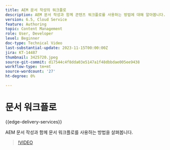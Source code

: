 ```yaml
---
title: AEM 문서 작성의 워크플로
description: AEM 문서 작성과 함께 콘텐츠 워크플로를 사용하는 방법에 대해 알아봅니다.
version: 6.5, Cloud Service
feature: Authoring
topic: Content Management
role: User, Developer
level: Beginner
doc-type: Technical Video
last-substantial-update: 2023-11-15T00:00:00Z
jira: KT-14487
thumbnail: 3425720.jpeg
source-git-commit: d17544c4f8dda03e5147a1f48dbbdae005ee9438
workflow-type: tm+mt
source-wordcount: '27'
ht-degree: 0%

---
```



# 문서 워크플로

{{edge-delivery-services}}

AEM 문서 작성과 함께 문서 워크플로를 사용하는 방법을 살펴봅니다.

>[!VIDEO](https://video.tv.adobe.com/v/3425720/?learn=on)
